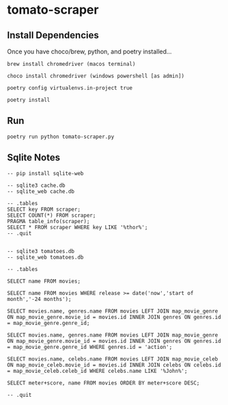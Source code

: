 # tomato-scraper

## Install Dependencies

Once you have choco/brew, python, and poetry installed...

    brew install chromedriver (macos terminal)
>
    choco install chromedriver (windows powershell [as admin])
>
    poetry config virtualenvs.in-project true
>
    poetry install

## Run

    poetry run python tomato-scraper.py

## Sqlite Notes

    -- pip install sqlite-web

    -- sqlite3 cache.db
    -- sqlite_web cache.db

    -- .tables
    SELECT key FROM scraper;
    SELECT COUNT(*) FROM scraper;
    PRAGMA table_info(scraper);
    SELECT * FROM scraper WHERE key LIKE '%thor%';
    -- .quit


    -- sqlite3 tomatoes.db
    -- sqlite_web tomatoes.db

    -- .tables

    SELECT name FROM movies;

    SELECT name FROM movies WHERE release >= date('now','start of month','-24 months');

    SELECT movies.name, genres.name FROM movies LEFT JOIN map_movie_genre ON map_movie_genre.movie_id = movies.id INNER JOIN genres ON genres.id = map_movie_genre.genre_id;

    SELECT movies.name, genres.name FROM movies LEFT JOIN map_movie_genre ON map_movie_genre.movie_id = movies.id INNER JOIN genres ON genres.id = map_movie_genre.genre_id WHERE genres.id = 'action';
    
    SELECT movies.name, celebs.name FROM movies LEFT JOIN map_movie_celeb ON map_movie_celeb.movie_id = movies.id INNER JOIN celebs ON celebs.id = map_movie_celeb.celeb_id WHERE celebs.name LIKE '%John%';

    SELECT meter+score, name FROM movies ORDER BY meter+score DESC;
    
    -- .quit

